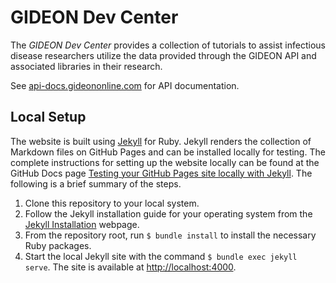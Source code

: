 # GIDEON Dev Center
The *GIDEON Dev Center* provides a collection of tutorials to assist infectious disease researchers utilize the data provided through the GIDEON API and associated libraries in their research.

See [api-docs.gideononline.com](https://api-doc.gideononline.com/) for API documentation.

## Local Setup
The website is built using [Jekyll](https://jekyllrb.com/) for Ruby.
Jekyll renders the collection of Markdown files on GitHub Pages and can be installed locally for testing.
The complete instructions for setting up the website locally can be found at the GitHub Docs page [Testing your GitHub Pages site locally with Jekyll](https://docs.github.com/en/pages/setting-up-a-github-pages-site-with-jekyll/testing-your-github-pages-site-locally-with-jekyll).
The following is a brief summary of the steps.
1. Clone this repository to your local system.
2. Follow the Jekyll installation guide for your operating system from the [Jekyll Installation](https://jekyllrb.com/docs/installation/) webpage.
3. From the repository root, run `$ bundle install` to install the necessary Ruby packages.
4. Start the local Jekyll site with the command `$ bundle exec jekyll serve`.
   The site is available at [http://localhost:4000](http://localhost:4000).
